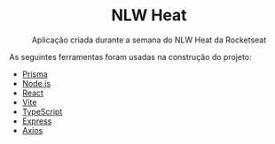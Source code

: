 <h1 align="center">NLW Heat</h1>
<p align="center">Aplicação criada durante a semana do NLW Heat da Rocketseat </p>

As seguintes ferramentas foram usadas na construção do projeto:

- [Prisma](https://www.prisma.io/)
- [Node.js](https://nodejs.org/en/)
- [React](https://pt-br.reactjs.org/)
- [Vite](https://vitejs.dev/)
- [TypeScript](https://www.typescriptlang.org/)
- [Express](https://expressjs.com/pt-br/)
- [Axios](https://axios-http.com/docs/intro)
